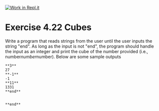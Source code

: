 [![Work in Repl.it](https://classroom.github.com/assets/work-in-replit-14baed9a392b3a25080506f3b7b6d57f295ec2978f6f33ec97e36a161684cbe9.svg)](https://classroom.github.com/online_ide?assignment_repo_id=5386552&assignment_repo_type=AssignmentRepo)
# Exercise 4.22 Cubes

Write a program that reads strings from the user until the user inputs the string "end". As long as the input is not "end", the program should handle the input as an integer and print the cube of the number provided (i.e., number*number*number). Below are some sample outputs

```plaintext
**3**
27
**-1**
-1
**11**
1331
**end**
```

```plaintext

**end**

```

